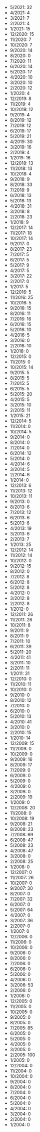 *  5/2021: 32
*  4/2021: 4
*  3/2021: 7
*  2/2021: 4
*  1/2021: 15
*  12/2020: 15
*  11/2020: 7
*  10/2020: 7
*  9/2020: 14
*  8/2020: 0
*  7/2020: 11
*  6/2020: 14
*  5/2020: 17
*  4/2020: 10
*  3/2020: 10
*  2/2020: 12
*  1/2020: 4
*  12/2019: 8
*  11/2019: 4
*  10/2019: 12
*  9/2019: 4
*  8/2019: 12
*  7/2019: 12
*  6/2019: 17
*  5/2019: 21
*  4/2019: 30
*  3/2019: 16
*  2/2019: 4
*  1/2019: 16
*  12/2018: 13
*  11/2018: 13
*  10/2018: 4
*  9/2018: 9
*  8/2018: 33
*  7/2018: 9
*  6/2018: 13
*  5/2018: 13
*  4/2018: 31
*  3/2018: 8
*  2/2018: 23
*  1/2018: 9
*  12/2017: 14
*  11/2017: 18
*  10/2017: 14
*  9/2017: 0
*  8/2017: 23
*  7/2017: 5
*  6/2017: 5
*  5/2017: 9
*  4/2017: 5
*  3/2017: 22
*  2/2017: 0
*  1/2017: 5
*  12/2016: 5
*  11/2016: 25
*  10/2016: 5
*  9/2016: 15
*  8/2016: 11
*  7/2016: 16
*  6/2016: 15
*  5/2016: 10
*  4/2016: 5
*  3/2016: 0
*  2/2016: 10
*  1/2016: 0
*  12/2015: 0
*  11/2015: 0
*  10/2015: 14
*  9/2015: 5
*  8/2015: 5
*  7/2015: 5
*  6/2015: 5
*  5/2015: 20
*  4/2015: 5
*  3/2015: 10
*  2/2015: 11
*  1/2015: 21
*  12/2014: 5
*  11/2014: 0
*  10/2014: 5
*  9/2014: 0
*  8/2014: 0
*  7/2014: 0
*  6/2014: 12
*  5/2014: 0
*  4/2014: 6
*  3/2014: 5
*  2/2014: 6
*  1/2014: 0
*  12/2013: 6
*  11/2013: 12
*  10/2013: 11
*  9/2013: 0
*  8/2013: 6
*  7/2013: 12
*  6/2013: 6
*  5/2013: 6
*  4/2013: 19
*  3/2013: 6
*  2/2013: 7
*  1/2013: 25
*  12/2012: 14
*  11/2012: 14
*  10/2012: 0
*  9/2012: 15
*  8/2012: 0
*  7/2012: 8
*  6/2012: 8
*  5/2012: 8
*  4/2012: 0
*  3/2012: 8
*  2/2012: 8
*  1/2012: 0
*  12/2011: 26
*  11/2011: 26
*  10/2011: 8
*  9/2011: 9
*  8/2011: 9
*  7/2011: 10
*  6/2011: 39
*  5/2011: 20
*  4/2011: 41
*  3/2011: 10
*  2/2011: 11
*  1/2011: 31
*  12/2010: 0
*  11/2010: 11
*  10/2010: 0
*  9/2010: 0
*  8/2010: 12
*  7/2010: 0
*  6/2010: 0
*  5/2010: 13
*  4/2010: 41
*  3/2010: 0
*  2/2010: 15
*  1/2010: 14
*  12/2009: 15
*  11/2009: 0
*  10/2009: 0
*  9/2009: 16
*  8/2009: 17
*  7/2009: 0
*  6/2009: 0
*  5/2009: 0
*  4/2009: 0
*  3/2009: 0
*  2/2009: 19
*  1/2009: 0
*  12/2008: 20
*  11/2008: 0
*  10/2008: 19
*  9/2008: 21
*  8/2008: 23
*  7/2008: 69
*  6/2008: 47
*  5/2008: 23
*  4/2008: 47
*  3/2008: 0
*  2/2008: 25
*  1/2008: 0
*  12/2007: 0
*  11/2007: 26
*  10/2007: 0
*  9/2007: 30
*  8/2007: 0
*  7/2007: 32
*  6/2007: 0
*  5/2007: 64
*  4/2007: 0
*  3/2007: 36
*  2/2007: 0
*  1/2007: 0
*  12/2006: 0
*  11/2006: 0
*  10/2006: 0
*  9/2006: 0
*  8/2006: 0
*  7/2006: 0
*  6/2006: 0
*  5/2006: 0
*  4/2006: 0
*  3/2006: 53
*  2/2006: 0
*  1/2006: 0
*  12/2005: 0
*  11/2005: 0
*  10/2005: 0
*  9/2005: 0
*  8/2005: 0
*  7/2005: 85
*  6/2005: 0
*  5/2005: 0
*  4/2005: 0
*  3/2005: 0
*  2/2005: 100
*  1/2005: 0
*  12/2004: 0
*  11/2004: 0
*  10/2004: 0
*  9/2004: 0
*  8/2004: 0
*  7/2004: 0
*  6/2004: 0
*  5/2004: 0
*  4/2004: 0
*  3/2004: 0
*  2/2004: 0
*  1/2004: 0